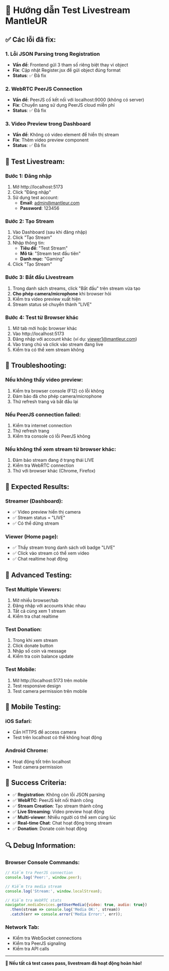 # 🎥 Hướng dẫn Test Livestream MantleUR

## ✅ Các lỗi đã fix:

### 1. **Lỗi JSON Parsing trong Registration**
- **Vấn đề**: Frontend gửi 3 tham số riêng biệt thay vì object
- **Fix**: Cập nhật Register.jsx để gửi object đúng format
- **Status**: ✅ Đã fix

### 2. **WebRTC PeerJS Connection**
- **Vấn đề**: PeerJS cố kết nối với localhost:9000 (không có server)
- **Fix**: Chuyển sang sử dụng PeerJS cloud miễn phí
- **Status**: ✅ Đã fix

### 3. **Video Preview trong Dashboard**
- **Vấn đề**: Không có video element để hiển thị stream
- **Fix**: Thêm video preview component
- **Status**: ✅ Đã fix

## 🧪 Test Livestream:

### **Bước 1: Đăng nhập**
1. Mở http://localhost:5173
2. Click "Đăng nhập"
3. Sử dụng test account:
   - **Email**: admin@mantleur.com
   - **Password**: 123456

### **Bước 2: Tạo Stream**
1. Vào Dashboard (sau khi đăng nhập)
2. Click "Tạo Stream"
3. Nhập thông tin:
   - **Tiêu đề**: "Test Stream"
   - **Mô tả**: "Stream test đầu tiên"
   - **Danh mục**: "Gaming"
4. Click "Tạo Stream"

### **Bước 3: Bắt đầu Livestream**
1. Trong danh sách streams, click "Bắt đầu" trên stream vừa tạo
2. **Cho phép camera/microphone** khi browser hỏi
3. Kiểm tra video preview xuất hiện
4. Stream status sẽ chuyển thành "LIVE"

### **Bước 4: Test từ Browser khác**
1. Mở tab mới hoặc browser khác
2. Vào http://localhost:5173
3. Đăng nhập với account khác (ví dụ: viewer1@mantleur.com)
4. Vào trang chủ và click vào stream đang live
5. Kiểm tra có thể xem stream không

## 🔧 Troubleshooting:

### **Nếu không thấy video preview:**
1. Kiểm tra browser console (F12) có lỗi không
2. Đảm bảo đã cho phép camera/microphone
3. Thử refresh trang và bắt đầu lại

### **Nếu PeerJS connection failed:**
1. Kiểm tra internet connection
2. Thử refresh trang
3. Kiểm tra console có lỗi PeerJS không

### **Nếu không thể xem stream từ browser khác:**
1. Đảm bảo stream đang ở trạng thái LIVE
2. Kiểm tra WebRTC connection
3. Thử với browser khác (Chrome, Firefox)

## 🎯 Expected Results:

### **Streamer (Dashboard):**
- ✅ Video preview hiển thị camera
- ✅ Stream status = "LIVE"
- ✅ Có thể dừng stream

### **Viewer (Home page):**
- ✅ Thấy stream trong danh sách với badge "LIVE"
- ✅ Click vào stream có thể xem video
- ✅ Chat realtime hoạt động

## 🚀 Advanced Testing:

### **Test Multiple Viewers:**
1. Mở nhiều browser/tab
2. Đăng nhập với accounts khác nhau
3. Tất cả cùng xem 1 stream
4. Kiểm tra chat realtime

### **Test Donation:**
1. Trong khi xem stream
2. Click donate button
3. Nhập số coin và message
4. Kiểm tra coin balance update

### **Test Mobile:**
1. Mở http://localhost:5173 trên mobile
2. Test responsive design
3. Test camera permission trên mobile

## 📱 Mobile Testing:

### **iOS Safari:**
- Cần HTTPS để access camera
- Test trên localhost có thể không hoạt động

### **Android Chrome:**
- Hoạt động tốt trên localhost
- Test camera permission

## 🎉 Success Criteria:

- ✅ **Registration**: Không còn lỗi JSON parsing
- ✅ **WebRTC**: PeerJS kết nối thành công
- ✅ **Stream Creation**: Tạo stream thành công
- ✅ **Live Streaming**: Video preview hoạt động
- ✅ **Multi-viewer**: Nhiều người có thể xem cùng lúc
- ✅ **Real-time Chat**: Chat hoạt động trong stream
- ✅ **Donation**: Donate coin hoạt động

## 🔍 Debug Information:

### **Browser Console Commands:**
```javascript
// Kiểm tra PeerJS connection
console.log('Peer:', window.peer);

// Kiểm tra media stream
console.log('Stream:', window.localStream);

// Kiểm tra WebRTC stats
navigator.mediaDevices.getUserMedia({video: true, audio: true})
  .then(stream => console.log('Media OK:', stream))
  .catch(err => console.error('Media Error:', err));
```

### **Network Tab:**
- Kiểm tra WebSocket connections
- Kiểm tra PeerJS signaling
- Kiểm tra API calls

---

**🎥 Nếu tất cả test cases pass, livestream đã hoạt động hoàn hảo!**











































